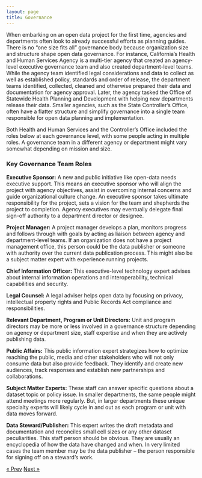 ```yaml
---
layout: page
title: Governance
---
```


When embarking on an open data project for the first time, agencies and departments often look to already successful efforts as planning guides. There is no “one size fits all” governance body because organization size and structure shape open data governance. For instance, California’s Health and Human Services Agency is a multi-tier agency that created an agency-level executive governance team and also created department-level teams. While the agency team identified legal considerations and data to collect as well as established policy, standards and order of release, the department teams identified, collected, cleaned and otherwise prepared their data and documentation for agency approval. Later, the agency tasked the Office of Statewide Health Planning and Development with helping new departments release their data. Smaller agencies, such as the State Controller’s Office, often have a flatter structure and simplify governance into a single team responsible for open data planning and implementation. 

Both Health and Human Services and the Controller’s Office included the roles below at each governance level, with some people acting in multiple roles. A governance team in a different agency or department might vary somewhat depending on mission and size.

### Key Governance Team Roles

**Executive Sponsor:** A new and public initiative like open-data needs executive support. This means an executive sponsor who will align the project with agency objectives, assist in overcoming internal concerns and guide organizational culture change. An executive sponsor takes ultimate responsibility for the project, sets a vision for the team and shepherds the project to completion. Agency executives may eventually delegate final sign-off authority to a department director or designee.

**Project Manager:** A project manager develops a plan, monitors progress and follows through with goals by acting as liaison between agency and department-level teams. If an organization does not have a project management office, this person could be the data publisher or someone with authority over the current data publication process. This might also be a subject matter expert with experience running projects. 

**Chief Information Officer:** This executive-level technology expert advises about internal information operations and interoperability, technical capabilities and security.  

**Legal Counsel:** A legal adviser helps open data by focusing on privacy, intellectual property rights and Public Records Act compliance and responsibilities. 

**Relevant Department, Program or Unit Directors:** Unit and program directors may be more or less involved in a governance structure depending on agency or department size, staff expertise and when they are actively publishing data.  

**Public Affairs:** This public information expert strategizes how to optimize reaching the public, media and other stakeholders who will not only consume data but also provide feedback. They identify and create new audiences, track responses and establish new partnerships and collaborations.

**Subject Matter Experts:** These staff can answer specific questions about a dataset topic or policy issue. In smaller departments, the same people might attend meetings more regularly. But, in larger departments these unique specialty experts will likely cycle in and out as each program or unit with data moves forward. 

**Data Steward/Publisher:** This expert writes the draft metadata and documentation and reconciles small cell sizes or any other dataset peculiarities. This staff person should be obvious. They are usually an encyclopedia of how the data have changed and when. In very limited cases the team member may be the data publisher – the person responsible for signing off on a steward’s work.

<!-- Pagination -->
<div class="pagination">
  <a class="pagination-item older" href="{{ site.baseurl }}/05-What-You-Need-To-Know">&laquo; Prev</a>
  <a class="pagination-item newer" href="{{ site.baseurl }}/07-Government-Regulation">Next &raquo;</a>
</div>
